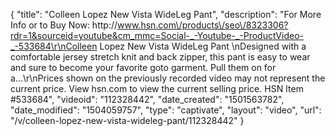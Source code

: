{
    "title": "Colleen Lopez New Vista WideLeg Pant",
    "description": "For More Info or to Buy Now: http:\/\/www.hsn.com\/products\/seo\/8323306?rdr=1&sourceid=youtube&cm_mmc=Social-_-Youtube-_-ProductVideo-_-533684\r\nColleen Lopez New Vista WideLeg Pant  \nDesigned with a comfortable jersey stretch knit and back zipper, this pant is easy to wear and sure to become your favorite goto garment. Pull them on for a...\r\nPrices shown on the previously recorded video may not represent the current price.  View hsn.com to view the current selling price. HSN Item #533684",
    "videoid": "112328442",
    "date_created": "1501563782",
    "date_modified": "1504059757",
    "type": "captivate",
    "layout": "video",
    "url": "\/v\/colleen-lopez-new-vista-wideleg-pant\/112328442"
}